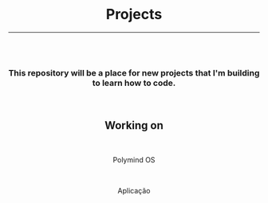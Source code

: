<div align="center">

<br>

# Projects

</div>

---

<br>

<div align="center">

<br>

### This repository will be a place for new projects that I'm building to learn how to code.

</div>

<br>

<div align="center">

## Working on

</div>

<br>

<p align="center">
    Polymind OS
</p>

<br>

<p align="center">
    Aplicação
</p>

<br>